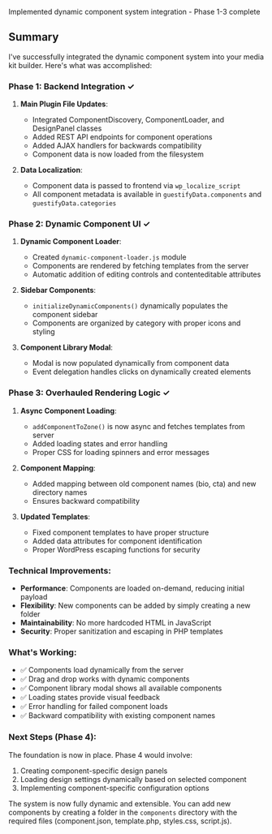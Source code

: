 Implemented dynamic component system integration - Phase 1-3 complete

## Summary

I've successfully integrated the dynamic component system into your media kit builder. Here's what was accomplished:

### Phase 1: Backend Integration ✓
1. **Main Plugin File Updates**:
   - Integrated ComponentDiscovery, ComponentLoader, and DesignPanel classes
   - Added REST API endpoints for component operations
   - Added AJAX handlers for backwards compatibility
   - Component data is now loaded from the filesystem

2. **Data Localization**:
   - Component data is passed to frontend via `wp_localize_script`
   - All component metadata is available in `guestifyData.components` and `guestifyData.categories`

### Phase 2: Dynamic Component UI ✓
1. **Dynamic Component Loader**:
   - Created `dynamic-component-loader.js` module
   - Components are rendered by fetching templates from the server
   - Automatic addition of editing controls and contenteditable attributes

2. **Sidebar Components**:
   - `initializeDynamicComponents()` dynamically populates the component sidebar
   - Components are organized by category with proper icons and styling

3. **Component Library Modal**:
   - Modal is now populated dynamically from component data
   - Event delegation handles clicks on dynamically created elements

### Phase 3: Overhauled Rendering Logic ✓
1. **Async Component Loading**:
   - `addComponentToZone()` is now async and fetches templates from server
   - Added loading states and error handling
   - Proper CSS for loading spinners and error messages

2. **Component Mapping**:
   - Added mapping between old component names (bio, cta) and new directory names
   - Ensures backward compatibility

3. **Updated Templates**:
   - Fixed component templates to have proper structure
   - Added data attributes for component identification
   - Proper WordPress escaping functions for security

### Technical Improvements:
- **Performance**: Components are loaded on-demand, reducing initial payload
- **Flexibility**: New components can be added by simply creating a new folder
- **Maintainability**: No more hardcoded HTML in JavaScript
- **Security**: Proper sanitization and escaping in PHP templates

### What's Working:
- ✅ Components load dynamically from the server
- ✅ Drag and drop works with dynamic components
- ✅ Component library modal shows all available components
- ✅ Loading states provide visual feedback
- ✅ Error handling for failed component loads
- ✅ Backward compatibility with existing component names

### Next Steps (Phase 4):
The foundation is now in place. Phase 4 would involve:
1. Creating component-specific design panels
2. Loading design settings dynamically based on selected component
3. Implementing component-specific configuration options

The system is now fully dynamic and extensible. You can add new components by creating a folder in the `components` directory with the required files (component.json, template.php, styles.css, script.js).
